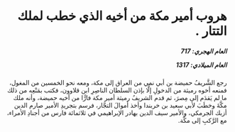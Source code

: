 <h1 dir="rtl">هروب أمير مكة من أخيه الذي خطب لملك التتار  .</h1>

<h5 dir="rtl">العام الهجري:  717

العام الميلادي: 1317

</h5>

<p dir="rtl">رجع الشَّريفُ حميضة بن أبي نمي من العراق إلى مكة، ومعه نحو الخمسين من المغول، فمنعه أخوه رميثة من الدخولِ إلَّا بإذن السلطان الناصِرِ ابن قلاوون، فكتب بمَنْعِه من ذلك ما لم يَقدَم إلى مِصرَ، ثم قدم الشريفُ رميثة أمير مكة فارًّا من أخيه حميضة، وأنه ملك مكَّةَ وخطَبَ لأبي سعيد بن خربندا وأخذ أموالَ التجَّار، فرسم بتجريدِ الأمير صارم الدين أزبك الجرمكي، والأمير سيف الدين بهادر الإبراهيمي في ثلاثمائة فارس من أجنادِ الأمراء، مع الرَّكبِ إلى مكَّة.</p></br>
